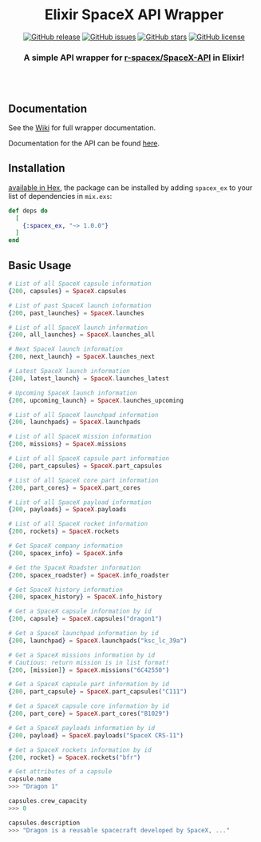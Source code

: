 <div align="center">

# Elixir SpaceX API Wrapper 
[![GitHub release](https://img.shields.io/github/release/crunchysoul/spacex_ex.svg)](https://github.com/crunchysoul/spacex_ex/releases)
[![GitHub issues](https://img.shields.io/github/issues/crunchysoul/spacex_ex.svg)](https://github.com/crunchysoul/spacex_ex/issues)
[![GitHub stars](https://img.shields.io/github/stars/crunchysoul/spacex_ex.svg)](https://github.com/crunchysoul/spacex_ex/stargazers)
[![GitHub license](https://img.shields.io/github/license/crunchysoul/spacex_ex.svg)](https://github.com/crunchysoul/spacex_ex)

### A simple API wrapper for [r-spacex/SpaceX-API](https://github.com/r-spacex/SpaceX-API) in Elixir!

<br><br>

</div>

## Documentation
See the [Wiki](https://github.com/crunchysoul/spacex_ex/wiki) for full wrapper documentation.

Documentation for the API can be found [here](https://github.com/r-spacex/SpaceX-API/wiki).

## Installation
[available in Hex](https://hex.pm/docs/spacex_ex), the package can be installed
by adding `spacex_ex` to your list of dependencies in `mix.exs`:

```elixir
def deps do
  [
    {:spacex_ex, "~> 1.0.0"}
  ]
end
```

## Basic Usage
```elixir
# List of all SpaceX capsule information
{200, capsules} = SpaceX.capsules

# List of past SpaceX launch information
{200, past_launches} = SpaceX.launches

# List of all SpaceX launch information
{200, all_launches} = SpaceX.launches_all

# Next SpaceX launch information
{200, next_launch} = SpaceX.launches_next

# Latest SpaceX launch information
{200, latest_launch} = SpaceX.launches_latest

# Upcoming SpaceX launch information
{200, upcoming_launch} = SpaceX.launches_upcoming

# List of all SpaceX launchpad information
{200, launchpads} = SpaceX.launchpads

# List of all SpaceX mission information
{200, missions} = SpaceX.missions

# List of all SpaceX capsule part information
{200, part_capsules} = SpaceX.part_capsules

# List of all SpaceX core part information
{200, part_cores} = SpaceX.part_cores

# List of all SpaceX payload information
{200, payloads} = SpaceX.payloads

# List of all SpaceX rocket information
{200, rockets} = SpaceX.rockets

# Get SpaceX company information
{200, spacex_info} = SpaceX.info

# Get the SpaceX Roadster information
{200, spacex_roadster} = SpaceX.info_roadster

# Get SpaceX history information
{200, spacex_history} = SpaceX.info_history 

# Get a SpaceX capsule information by id
{200, capsule} = SpaceX.capsules("dragon1")

# Get a SpaceX launchpad information by id
{200, launchpad} = SpaceX.launchpads("ksc_lc_39a")

# Get a SpaceX missions information by id
# Cautious: return mission is in list format!
{200, [mission]} = SpaceX.missions("6C42550")

# Get a SpaceX capsule part information by id
{200, part_capsule} = SpaceX.part_capsules("C111")

# Get a SpaceX capsule core information by id
{200, part_core} = SpaceX.part_cores("B1029")

# Get a SpaceX payloads information by id
{200, payload} = SpaceX.payloads("SpaceX CRS-11")

# Get a SpaceX rockets information by id
{200, rocket} = SpaceX.rockets("bfr")

# Get attributes of a capsule
capsule.name
>>> "Dragon 1"

capsules.crew_capacity
>>> 0

capsules.description
>>> "Dragon is a reusable spacecraft developed by SpaceX, ..."


```
